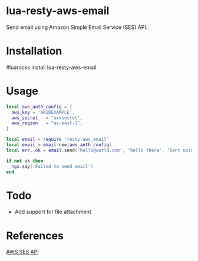 # lua-resty-aws-email
Send email using Amazon Simple Email Service (SES)  API.

# Installation

  #luarocks install lua-resty-aws-email


# Usage
```lua
local aws_auth_config = {
  aws_key = 'AKIDEXAMPLE',
  aws_secret   = "xxxsecret",
  aws_region   = "us-east-1",  
}

local email = require 'resty.aws_email'
local email = email:new(aws_auth_config)
local err, ok = email:send('hello@world.com', 'hello there', 'Sent using AWS Simple Email Service API') 

if not ok then
  ngx.say('Failed to send email')
end
```

# Todo
- Add support for file attachment


# References
[AWS SES API](https://docs.aws.amazon.com/ses/latest/DeveloperGuide/query-interface-requests.html)

